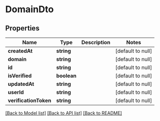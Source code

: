 # DomainDto

## Properties
Name | Type | Description | Notes
------------ | ------------- | ------------- | -------------
**createdAt** | **string** |  | [default to null]
**domain** | **string** |  | [default to null]
**id** | **string** |  | [default to null]
**isVerified** | **boolean** |  | [default to null]
**updatedAt** | **string** |  | [default to null]
**userId** | **string** |  | [default to null]
**verificationToken** | **string** |  | [default to null]

[[Back to Model list]](../README.md#documentation-for-models) [[Back to API list]](../README.md#documentation-for-api-endpoints) [[Back to README]](../README.md)


